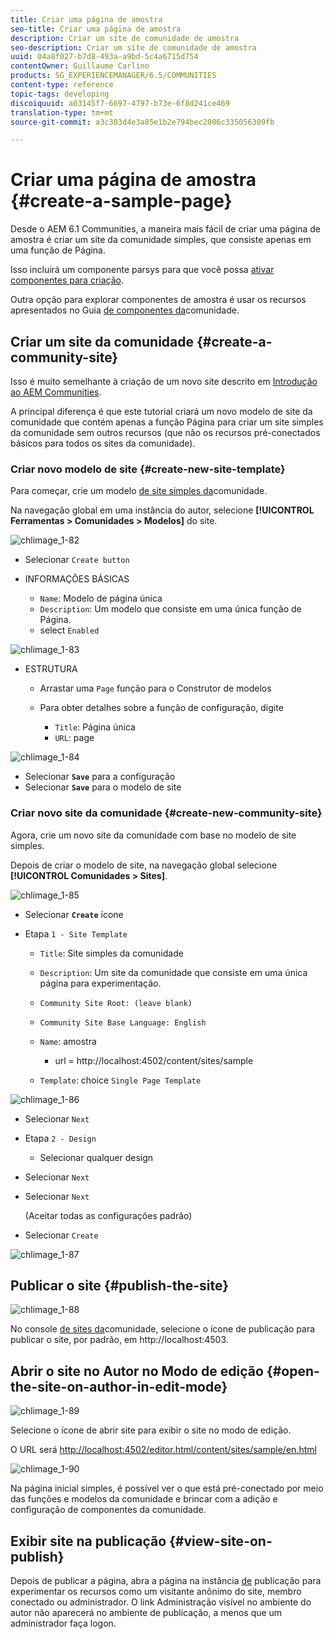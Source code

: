 ```yaml
---
title: Criar uma página de amostra
seo-title: Criar uma página de amostra
description: Criar um site de comunidade de amostra
seo-description: Criar um site de comunidade de amostra
uuid: 04a8f027-b7d8-493a-a9bd-5c4a6715d754
contentOwner: Guillaume Carlino
products: SG_EXPERIENCEMANAGER/6.5/COMMUNITIES
content-type: reference
topic-tags: developing
discoiquuid: a03145f7-6697-4797-b73e-6f8d241ce469
translation-type: tm+mt
source-git-commit: a3c303d4e3a85e1b2e794bec2006c335056309fb

---
```



# Criar uma página de amostra {#create-a-sample-page}

Desde o AEM 6.1 Communities, a maneira mais fácil de criar uma página de amostra é criar um site da comunidade simples, que consiste apenas em uma função de Página.

Isso incluirá um componente parsys para que você possa [ativar componentes para criação](basics.md#accessing-communities-components).

Outra opção para explorar componentes de amostra é usar os recursos apresentados no Guia [de componentes da](components-guide.md)comunidade.

## Criar um site da comunidade {#create-a-community-site}

Isso é muito semelhante à criação de um novo site descrito em [Introdução ao AEM Communities](getting-started.md).

A principal diferença é que este tutorial criará um novo modelo de site da comunidade que contém apenas a função [](functions.md#page-function) Página para criar um site simples da comunidade sem outros recursos (que não os recursos pré-conectados básicos para todos os sites da comunidade).

### Criar novo modelo de site {#create-new-site-template}

Para começar, crie um modelo [de site simples da](sites.md)comunidade.

Na navegação global em uma instância do autor, selecione **[!UICONTROL Ferramentas > Comunidades > Modelos]** do site.

![chlimage_1-82](assets/chlimage_1-82.png)

* Selecionar `Create button`
* INFORMAÇÕES BÁSICAS

   * `Name`: Modelo de página única
   * `Description`: Um modelo que consiste em uma única função de Página.
   * select `Enabled`

![chlimage_1-83](assets/chlimage_1-83.png)

* ESTRUTURA

   * Arrastar uma `Page` função para o Construtor de modelos
   * Para obter detalhes sobre a função de configuração, digite

      * `Title`: Página única
      * `URL`: page

![chlimage_1-84](assets/chlimage_1-84.png)

* Selecionar **`Save`** para a configuração
* Selecionar **`Save`** para o modelo de site

### Criar novo site da comunidade {#create-new-community-site}

Agora, crie um novo site da comunidade com base no modelo de site simples.

Depois de criar o modelo de site, na navegação global selecione **[!UICONTROL Comunidades > Sites]**.

![chlimage_1-85](assets/chlimage_1-85.png)

* Selecionar **`Create`** ícone

* Etapa `1 - Site Template`

   * `Title`: Site simples da comunidade
   * `Description`: Um site da comunidade que consiste em uma única página para experimentação.
   * `Community Site Root: (leave blank)`
   * `Community Site Base Language: English`
   * `Name`: amostra

      * url = http://localhost:4502/content/sites/sample
   * `Template`: choice `Single Page Template`


![chlimage_1-86](assets/chlimage_1-86.png)

* Selecionar `Next`
* Etapa `2 - Design`

   * Selecionar qualquer design

* Selecionar `Next`
* Selecionar `Next`

   (Aceitar todas as configurações padrão)

* Selecionar `Create`

![chlimage_1-87](assets/chlimage_1-87.png)

## Publicar o site {#publish-the-site}

![chlimage_1-88](assets/chlimage_1-88.png)

No console [de sites da](sites-console.md)comunidade, selecione o ícone de publicação para publicar o site, por padrão, em http://localhost:4503.

## Abrir o site no Autor no Modo de edição {#open-the-site-on-author-in-edit-mode}

![chlimage_1-89](assets/chlimage_1-89.png)

Selecione o ícone de abrir site para exibir o site no modo de edição.

O URL será [http://localhost:4502/editor.html/content/sites/sample/en.html](http://localhost:4502/editor.html/content/sites/sample/en.html)

![chlimage_1-90](assets/chlimage_1-90.png)

Na página inicial simples, é possível ver o que está pré-conectado por meio das funções e modelos da comunidade e brincar com a adição e configuração de componentes da comunidade.

## Exibir site na publicação {#view-site-on-publish}

Depois de publicar a página, abra a página na instância [de](http://localhost:4503/content/sites/sample/en.html) publicação para experimentar os recursos como um visitante anônimo do site, membro conectado ou administrador. O link Administração visível no ambiente do autor não aparecerá no ambiente de publicação, a menos que um administrador faça logon.
